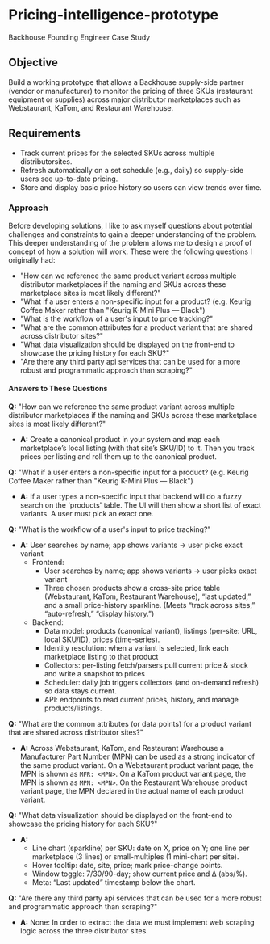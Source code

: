# Pricing-intelligence-prototype
Backhouse Founding Engineer Case Study

## Objective
Build a working prototype that allows a Backhouse supply-side partner
(vendor or manufacturer) to monitor the pricing of three SKUs (restaurant
equipment or supplies) across major distributor marketplaces such as
Webstaurant, KaTom, and Restaurant Warehouse.

## Requirements
* Track current prices for the selected SKUs across multiple distributorsites.
* Refresh automatically on a set schedule (e.g., daily) so supply-side users see up-to-date pricing.
* Store and display basic price history so users can view trends over time.

### Approach
Before developing solutions, I like to ask myself questions about potential challenges and constraints to gain a deeper understanding of the problem. This deeper understanding of the problem allows me to design a proof of concept of how a solution will work. These were the following questions I originally had:
*  "How can we reference the same product variant across multiple distributor marketplaces if the naming and SKUs across these marketplace sites is most likely different?"
*  "What if a user enters a non-specific input for a product? (e.g. Keurig Coffee Maker rather than "Keurig K-Mini Plus — Black")
*  "What is the workflow of a user's input to price tracking?"
*  "What are the common attributes for a product variant that are shared across distributor sites?"
*  "What data visualization should be displayed on the front-end to showcase the pricing history for each SKU?"
*  "Are there any third party api services that can be used for a more robust and programmatic approach than scraping?"

#### Answers to These Questions
**Q:** "How can we reference the same product variant across multiple distributor marketplaces if the naming and SKUs across these marketplace sites is most likely different?"
* **A:** Create a canonical product in your system and map each marketplace’s local listing (with that site’s SKU/ID) to it. Then you track prices per listing and roll them up to the canonical product.

**Q:** "What if a user enters a non-specific input for a product? (e.g. Keurig Coffee Maker rather than "Keurig K-Mini Plus — Black")
* **A:** If a user types a non-specific input that backend will do a fuzzy search on the 'products' table. The UI will then show a short list of exact variants. A user must pick an exact one.

**Q:** "What is the workflow of a user's input to price tracking?"
* **A:** User searches by name; app shows variants -> user picks exact variant
	* Frontend:
 		* User searches by name; app shows variants -> user picks exact variant
 		* Three chosen products show a cross-site price table (Webstaurant, KaTom, Restaurant Warehouse), “last updated,” and a small price-history sparkline. (Meets “track across sites,” “auto-refresh,” “display history.”)
   	* Backend:
   		* Data model: products (canonical variant), listings (per-site: URL, local SKU/ID), prices (time-series).
   	 	* Identity resolution: when a variant is selected, link each marketplace listing to that product
   	  	* Collectors: per-listing fetch/parsers pull current price & stock and write a snapshot to prices
   	  	* Scheduler: daily job triggers collectors (and on-demand refresh) so data stays current.
   	  	* API: endpoints to read current prices, history, and manage products/listings.

**Q:** "What are the common attributes (or data points) for a product variant that are shared across distributor sites?"
* **A:** Across Webstaurant, KaTom, and Restaurant Warehouse a Manufacturer Part Number (MPN) can be used as a strong indicator of the same product variant. On a Webstaurant product variant page, the MPN is shown as `MFR: <MPN>`. On a KaTom product variant page, the MPN is shown as `MPN: <MPN>`. On the Restaurant Warehouse product variant page, the MPN declared in the actual name of each product variant.

**Q:** "What data visualization should be displayed on the front-end to showcase the pricing history for each SKU?"
* **A:**
	*  Line chart (sparkline) per SKU: date on X, price on Y; one line per marketplace (3 lines) or small-multiples (1 mini-chart per site).
 	*  Hover tooltip: date, site, price; mark price-change points.
  	*  Window toggle: 7/30/90-day; show current price and Δ (abs/%).
  	*  Meta: “Last updated” timestamp below the chart.

**Q:** "Are there any third party api services that can be used for a more robust and programmatic approach than scraping?"
* **A:** None: In order to extract the data we must implement web scraping logic across the three distributor sites.
